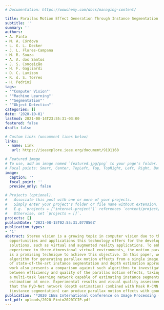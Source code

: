 ```yaml
---
# Documentation: https://wowchemy.com/docs/managing-content/

title: Parallax Motion Effect Generation Through Instance Segmentation And Depth Estimation
subtitle: ''
summary: ''
authors:
- A. Pinto
- M. A. Córdova
- L. G. L. Decker
- J. L. Flores-Campana
- M. R. Souza
- A. A. dos Santos
- J. S. Conceição
- H. F. Gagliardi
- D. C. Luvizon
- R. d. S. Torres
- H. Pedrini
tags:
- '"Computer Vision"'
- '"Machine Learning"'
- '"Segmentation"'
- '"Object Detection"'
categories: []
date: '2020-10-01'
lastmod: 2021-08-14T23:55:31-03:00
featured: false
draft: false

# Custom links (uncomment lines below)
links:
 - name: Link
   url: https://ieeexplore.ieee.org/document/9191168

# Featured image
# To use, add an image named `featured.jpg/png` to your page's folder.
# Focal points: Smart, Center, TopLeft, Top, TopRight, Left, Right, BottomLeft, Bottom, BottomRight.
image:
  caption: ''
  focal_point: ''
  preview_only: false

# Projects (optional).
#   Associate this post with one or more of your projects.
#   Simply enter your project's folder or file name without extension.
#   E.g. `projects = ["internal-project"]` references `content/project/deep-learning/index.md`.
#   Otherwise, set `projects = []`.
projects: []
publishDate: '2021-08-15T02:55:31.077056Z'
publication_types:
- '1'
abstract: Stereo vision is a growing topic in computer vision due to the innumerable
  opportunities and applications this technology offers for the development of modern
  solutions, such as virtual and augmented reality applications. To enhance the user's
  experience in three-dimensional virtual environments, the motion parallax estimation
  is a promising technique to achieve this objective. In this paper, we propose an
  algorithm for generating parallax motion effects from a single image, taking advantage
  of state-of-the-art instance segmentation and depth estimation approaches. This
  work also presents a comparison against such algorithms to investigate the trade-off
  between efficiency and quality of the parallax motion effects, taking into consideration
  a multi-task learning network capable of estimating instance segmentation and depth
  estimation at once. Experimental results and visual quality assessment indicate
  that the PyD-Net network (depth estimation) combined with Mask R-CNN or FBNet networks
  (instance segmentation) can produce parallax motion effects with good visual quality.
publication: '*2020 IEEE International Conference on Image Processing (ICIP)*'
url_pdf: uploads/2020-Pinto2020ICIP.pdf
---
```

